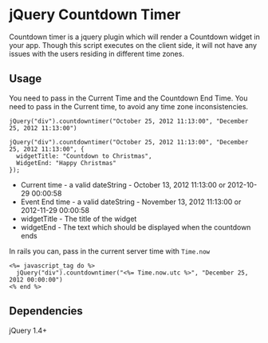 jQuery Countdown Timer
======================

Countdown timer is a jquery plugin which will render a Countdown widget in your app.
Though this script executes on the client side, it will not have any issues with the users residing in different time zones.

Usage
-----

You need to pass in the Current Time and the Countdown End Time. You need to pass in the Current time, to avoid any time zone inconsistencies.

    jQuery("div").countdowntimer("October 25, 2012 11:13:00", "December 25, 2012 11:13:00")

    jQuery("div").countdowntimer("October 25, 2012 11:13:00", "December 25, 2012 11:13:00", {
      widgetTitle: "Countdown to Christmas",
      WidgetEnd: "Happy Christmas"    
    });

+ Current time - a valid dateString - October 13, 2012 11:13:00 or 2012-10-29 00:00:58
+ Event End time - a valid dateString - November 13, 2012 11:13:00 or 2012-11-29 00:00:58
+ widgetTitle - The title of the widget
+ widgetEnd - The text which should be displayed when the countdown ends

In rails you can, pass in the current server time with `Time.now`
    
    <%= javascript_tag do %>
      jQuery("div").countdowntimer("<%= Time.now.utc %>", "December 25, 2012 00:00:00")      
    <% end %>


Dependencies
------------

jQuery 1.4+